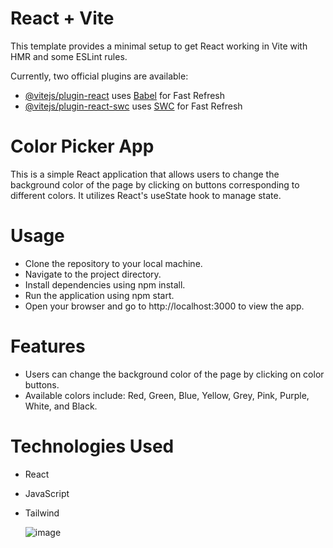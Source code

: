 # React + Vite

This template provides a minimal setup to get React working in Vite with HMR and some ESLint rules.

Currently, two official plugins are available:

- [@vitejs/plugin-react](https://github.com/vitejs/vite-plugin-react/blob/main/packages/plugin-react/README.md) uses [Babel](https://babeljs.io/) for Fast Refresh
- [@vitejs/plugin-react-swc](https://github.com/vitejs/vite-plugin-react-swc) uses [SWC](https://swc.rs/) for Fast Refresh

 # Color Picker App
This is a simple React application that allows users to change the background color of the page by clicking on buttons corresponding to different colors. It utilizes React's useState hook to manage state.

# Usage
- Clone the repository to your local machine.
- Navigate to the project directory.
- Install dependencies using npm install.
- Run the application using npm start.
- Open your browser and go to http://localhost:3000 to view the app.
  
# Features
- Users can change the background color of the page by clicking on color buttons.
- Available colors include: Red, Green, Blue, Yellow, Grey, Pink, Purple, White, and Black.

# Technologies Used
- React
- JavaScript
- Tailwind

  ![image](https://github.com/jaiswalrahul2427/Color-Picker-App/assets/133475235/7e4a3cb6-2192-4e71-8fd0-34ab9d133857)

